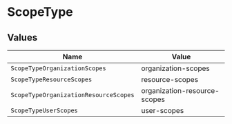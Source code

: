 # ScopeType


## Values

| Name                                  | Value                                 |
| ------------------------------------- | ------------------------------------- |
| `ScopeTypeOrganizationScopes`         | organization-scopes                   |
| `ScopeTypeResourceScopes`             | resource-scopes                       |
| `ScopeTypeOrganizationResourceScopes` | organization-resource-scopes          |
| `ScopeTypeUserScopes`                 | user-scopes                           |